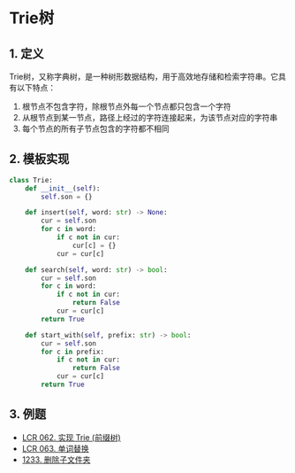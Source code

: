 # Trie树

## 1. 定义

Trie树，又称字典树，是一种树形数据结构，用于高效地存储和检索字符串。它具有以下特点：

1. 根节点不包含字符，除根节点外每一个节点都只包含一个字符
2. 从根节点到某一节点，路径上经过的字符连接起来，为该节点对应的字符串
3. 每个节点的所有子节点包含的字符都不相同

## 2. 模板实现

```python
class Trie:
    def __init__(self):
        self.son = {}

    def insert(self, word: str) -> None:
        cur = self.son
        for c in word:
            if c not in cur:
                cur[c] = {}
            cur = cur[c]

    def search(self, word: str) -> bool:
        cur = self.son
        for c in word:
            if c not in cur:
                return False
            cur = cur[c]
        return True

    def start_with(self, prefix: str) -> bool:
        cur = self.son
        for c in prefix:
            if c not in cur:
                return False
            cur = cur[c]
        return True
```

## 3. 例题

- [LCR 062. 实现 Trie (前缀树)](/leetcode/8-119经典题变种挑战/挑战%2010：前缀树/LCR%20062.%20实现%20Trie%20(前缀树).md)
- [LCR 063. 单词替换](/leetcode/8-119经典题变种挑战/挑战%2010：前缀树/LCR%20063.%20单词替换.md)
- [1233. 删除子文件夹](/leetcode/4-每日一题/1233.%20删除子文件夹.md)